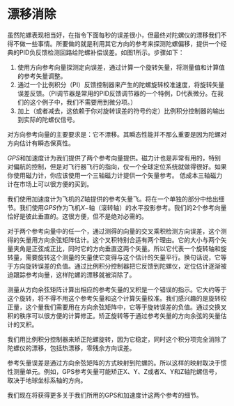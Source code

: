 # 漂移消除
虽然陀螺表现相当好，在指令下面每秒的误差很小，但最终对陀螺仪的漂移我们不得不做一些事情。所要做的就是利用其它方向的参考来探测陀螺偏移，提供一个经典的PID负反馈检测回路给陀螺补偿误差。如图1所示。步骤如下：

1. 使用方向参考向量探测定向误差，通过计算一个旋转矢量，将测量值和计算值的参考矢量调整。
2. 通过一个比例积分（PI）反馈控制器来产生的陀螺旋转校准速度，将旋转矢量误差反馈。（PI调节器是常用的PID反馈调节器的一个特例，D代表微分。在我们的这个例子中，我们不需要用到微分项。）
3. 加上（或者减去，这依赖于你对旋转误差的符号约定）比例积分控制器的输出到实际的陀螺仪信号。

对方向参考向量的主要要求是：它不漂移。其瞬态性能并不那么重要是因为陀螺对方向估计有瞬态保真性。    

$GPS$和加速度计为我们提供了两个参考向量提供。磁力计也是非常有用的，特别对偏航的控制，但是对飞行器飞行的指向，仅一个全球定位系统就做得很好。如果你使用磁力计，你应该使用一个三轴磁力计提供一个矢量参考。 低成本三轴磁力计在市场上可以很方便的买到。   

我们使用加速度计为飞机的$Z$轴提供的参考矢量飞。将在一个单独的部分中给出细节。我们使用$GPS$作为飞机$X-$轴（滚转轴）的水平投影参考。我们的2个参考向量恰好是彼此垂直的。这很方便，但不是绝对必需的。    

对于两个参考向量中的任一个，通过测得的向量的交叉乘积检测方向误差，这个测得的矢量用方向余弦矩阵估计。这个叉积特别合适有两个理由。它的大小与两个矢量夹角是正弦成正比，同时它的方向垂直这两个矢量。所以它代表一个旋转轴和旋转量，需要旋转这个测量的矢量使它变得与这个估计的矢量平行。换句话说，它等于方向旋转误差的负值。通过比例积分控制器把它反馈到陀螺仪，定位估计逐渐被迫跟踪参考向量，这样陀螺的漂移就被消除了。    

测量从方向余弦矩阵计算出相应的参考矢量的叉积是一个错误的指示。它大约等于这个旋转，将不得不用这个参考矢量和这个计算矢量校准。我们感兴趣的是旋转校正量，这个量我们需要用在方向余弦矩阵中，它等于旋转误差的负值。通过交换叉积的秩序可以很方便的计算修正。矫正旋转等于通过参考矢量的方向余弦的矢量估计的叉积。    

我们用比例积分控制器来矫正陀螺旋转，因为它稳定，同时这个积分项完全消除了陀螺仪的漂移，包括热漂移，零残余方向误差。    

参考矢量误差是通过方向余弦矩阵的方式映射到陀螺的。所以这样的映射取决于惯性测量单元。例如，GPS参考矢量可能矫正X、Y、Z或者X、Y和Z轴陀螺信号，取决于地球坐标系轴的方向。    

我们现在将获得更多关于我们所用的GPS和加速度计这两个参考的细节。    
